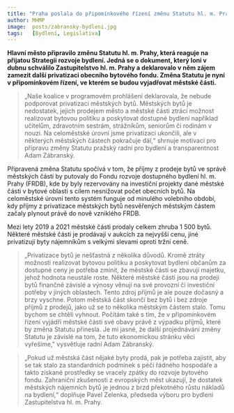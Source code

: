 ```yaml
---
title: "Praha poslala do připomínkového řízení změnu Statutu hl. m. Prahy, která by omezila privatizace bytů ve správě městských částí"
author: MHMP
image: 	posts/zabransky-bydleni.jpg
tags:   [Bydlení, Legislativa]
---
```


**Hlavní město připravilo změnu Statutu hl. m. Prahy, která reaguje na přijatou Strategii rozvoje bydlení. Jedná se o dokument, který loni v dubnu schválilo Zastupitelstvo hl. m. Prahy a deklarovalo v něm zájem zamezit další privatizaci obecního bytového fondu. Změna Statutu je nyní v připomínkovém řízení, ve kterém se budou vyjadřovat městské části.**

>„Naše koalice v programovém prohlášení deklarovala, že nebude podporovat privatizaci městských bytů. Městských bytů je nedostatek, jejich prodejem město a městské části ztrácí možnost realizovat bytovou politiku a poskytovat dostupné bydlení například učitelům, zdravotním sestrám, strážníkům, seniorům či rodinám v nouzi. Na celoměstské úrovni jsme privatizaci ukončili, ale v některých městských částech pokračuje dál,“ shrnuje motivaci pro přípravu změny Statutu pražský radní pro bydlení a transparentnost Adam Zábranský.

Připravená změna Statutu spočívá v tom, že příjmy z prodeje bytů ve správě městských částí by putovaly do Fondu rozvoje dostupného bydlení hl. m. Prahy (FRDB), kde by byly rezervovány na investiční projekty dané městské části v bytové oblasti s cílem nesnižovat počet obecních bytů. Na celoměstské úrovni tento systém funguje od minulého volebního období, kdy příjmy z privatizace městských bytů nesvěřených městským částem začaly plynout právě do nově vzniklého FRDB.

Mezi lety 2019 a 2021 městské části prodaly celkem zhruba 1 500 bytů. Některé městské části je prodávají v aukcích za nejvyšší cenu, jiné privatizují byty nájemníkům s velkými slevami oproti tržní ceně.

>„Privatizace bytů je nešťastná z několika důvodů. Kromě ztráty možnosti realizovat bytovou politiku a poskytovat bydlení občanům za dostupné ceny je potřeba zmínit, že městské části se zbavují majetku, jehož hodnota neustále roste. Některé městské části jsou na prodeji bytů finančně závislé a výnosy věnují na své provozní či investiční potřeby v jiných oblastech. Tento zdroj příjmů je ale pouze dočasný a brzy vyschne. Potom městská část skončí bez bytů i bez zdroje příjmů z prodejů, jako už se to několika městským částem stalo. Tomu bychom se chtěli vyhnout. Počítám také s tím, že v připomínkovém řízení vyjádří městské části své obavy právě z výpadku příjmů, které by změna Statutu přinesla. Je mi jasné, že další projednávání změny Statutu je závislé na tom, že tuto ekonomickou stránku věci vyřešíme," vysvětluje radní Adam Zábranský. 

>„Pokud už městská část nějaké byty prodá, pak je potřeba zajistit, aby se tak stalo za standardních podmínek s péčí řádného hospodáře a takto získané prostředky se vracely zpátky do rozvoje bytového fondu. Zahraniční zkušenosti z evropských měst ukazují, že dostatek městských nájemních bytů je jednou z brzd překotného růstu nákladů na bydlení,“ doplňuje Pavel Zelenka, předseda výboru pro bydlení Zastupitelstva hl. m. Prahy.